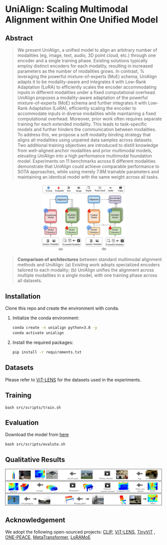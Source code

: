 # UniAlign: Scaling Multimodal Alignment within One Unified Model

## Abstract

> We present UniAlign, a unified model to align an arbitrary number of modalities (eg, image, text, audio, 3D point cloud, etc.) through one  encoder and a single training phase. Existing solutions typically employ distinct encoders for each modality, resulting in increased parameters as the number of modalities grows. 
In contrast, 
% leveraging the powerful mixture-of-experts (MoE) schema, UniAlign adapts it to be modality-aware and integrates it with Low-Rank Adaptation (LoRA) to efficiently scales the encoder accommodating inputs in different modalities under a fixed computational overhead.
UniAlign proposes a modality-aware adaptation of the powerful mixture-of-experts (MoE) schema and further integrates it with Low-Rank Adaptation (LoRA),  efficiently scaling the encoder to accommodate inputs in diverse modalities while maintaining a fixed computational overhead.
Moreover, prior work often requires separate training for each extended modality. This leads to task-specific models and further hinders the communication between modalities.
To address this, we propose a soft modality binding strategy that aligns all modalities using unpaired data samples across datasets. 
Two additional training objectives are introduced to distill knowledge from well-aligned anchor modalities and prior multimodal models, 
elevating UniAlign into a high performance multimodal foundation model.
Experiments on 11 benchmarks across 6 different modalities demonstrate that UniAlign could achieve comparable performance to SOTA approaches, while using merely 7.8M trainable parameters and maintaining an identical model with the same weight across all tasks. 


<div align="center">
    <img src="assets/fig1.png" alt="fig1" width="53%">
</div>

> **Comparison of architectures** between standard multimodal alignment methods and UniAlign: (a) Existing work adopts specialized encoders tailored to each modality; (b) UniAlign unifies the alignment across multiple modalities in a single model, with one training phase across all datasets.



## Installation

Clone this repo and create the environment with conda.

1. Initialize the conda environment:

   ```bash
   conda create -n unialign python=3.8 -y
   conda activate unialign
   ```

2. Install the required packages:

   ```bash
   pip install -r requirements.txt
   ```

## Datasets

Please refer to [ViT-LENS](https://github.com/TencentARC/ViT-Lens) for the datasets used in the experiments.

## Training 

```
bash src/scripts/train.sh
```

## Evaluation

Download the model from [here](https://drive.google.com/file/d/1FNzci_NtidAVCVIPTQCp05pN1L98ad)

```
bash src/scripts/evalute.sh
```

## Qualitative Results

![img](./assets/fig5.png)
<!-- 
![img](./assets/fig6.png) -->

## Acknowledgement

We adopt the following open-sourced projects: [CLIP](https://github.com/openai/CLIP), [ViT-LENS](https://github.com/TencentARC/ViT-Lens), [TinyViT](https://github.com/wkcn/TinyViT)
, [ONE-PEACE](https://github.com/OFA-Sys/ONE-PEACE), [MetaTransformer](https://github.com/invictus717/MetaTransformer), [LoRAMoE](https://github.com/ablustrund/loramoe)
